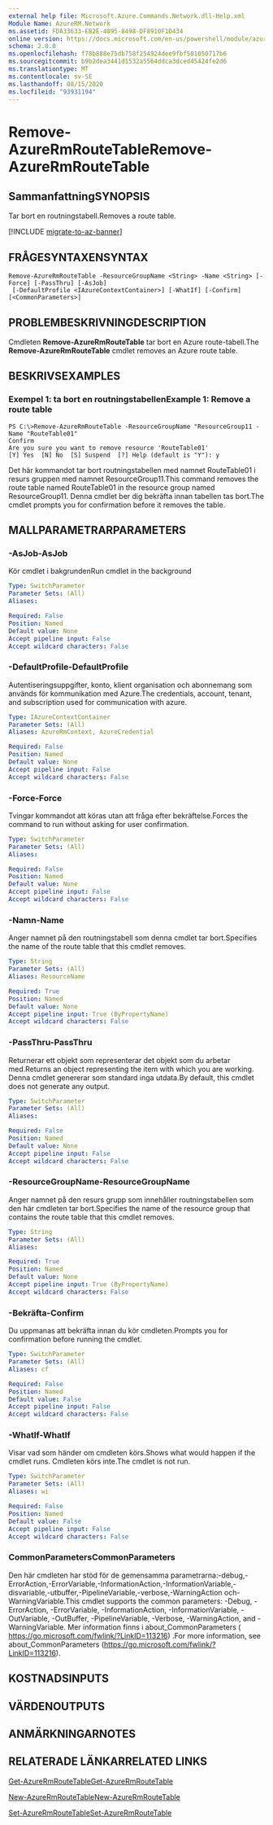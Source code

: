 ```yaml
---
external help file: Microsoft.Azure.Commands.Network.dll-Help.xml
Module Name: AzureRM.Network
ms.assetid: FDA33633-EB2E-4095-8498-DF8910F1D434
online version: https://docs.microsoft.com/en-us/powershell/module/azurerm.network/remove-azurermroutetable
schema: 2.0.0
ms.openlocfilehash: f78b888e75db758f254924dee9fbf501050717b6
ms.sourcegitcommit: b9b2dea3441d1532a5564ddca3dced45424fe2d6
ms.translationtype: MT
ms.contentlocale: sv-SE
ms.lasthandoff: 08/15/2020
ms.locfileid: "93931194"
---
```

# <span data-ttu-id="cdf1c-101">Remove-AzureRmRouteTable</span><span class="sxs-lookup"><span data-stu-id="cdf1c-101">Remove-AzureRmRouteTable</span></span>

## <span data-ttu-id="cdf1c-102">Sammanfattning</span><span class="sxs-lookup"><span data-stu-id="cdf1c-102">SYNOPSIS</span></span>
<span data-ttu-id="cdf1c-103">Tar bort en routningstabell.</span><span class="sxs-lookup"><span data-stu-id="cdf1c-103">Removes a route table.</span></span>

[!INCLUDE [migrate-to-az-banner](../../includes/migrate-to-az-banner.md)]

## <span data-ttu-id="cdf1c-104">FRÅGESYNTAXEN</span><span class="sxs-lookup"><span data-stu-id="cdf1c-104">SYNTAX</span></span>

```
Remove-AzureRmRouteTable -ResourceGroupName <String> -Name <String> [-Force] [-PassThru] [-AsJob]
 [-DefaultProfile <IAzureContextContainer>] [-WhatIf] [-Confirm] [<CommonParameters>]
```

## <span data-ttu-id="cdf1c-105">PROBLEMBESKRIVNING</span><span class="sxs-lookup"><span data-stu-id="cdf1c-105">DESCRIPTION</span></span>
<span data-ttu-id="cdf1c-106">Cmdleten **Remove-AzureRmRouteTable** tar bort en Azure route-tabell.</span><span class="sxs-lookup"><span data-stu-id="cdf1c-106">The **Remove-AzureRmRouteTable** cmdlet removes an Azure route table.</span></span>

## <span data-ttu-id="cdf1c-107">BESKRIVS</span><span class="sxs-lookup"><span data-stu-id="cdf1c-107">EXAMPLES</span></span>

### <span data-ttu-id="cdf1c-108">Exempel 1: ta bort en routningstabellen</span><span class="sxs-lookup"><span data-stu-id="cdf1c-108">Example 1: Remove a route table</span></span>
```
PS C:\>Remove-AzureRmRouteTable -ResourceGroupName "ResourceGroup11 -Name "RouteTable01"
Confirm
Are you sure you want to remove resource 'RouteTable01'
[Y] Yes  [N] No  [S] Suspend  [?] Help (default is "Y"): y
```

<span data-ttu-id="cdf1c-109">Det här kommandot tar bort routningstabellen med namnet RouteTable01 i resurs gruppen med namnet ResourceGroup11.</span><span class="sxs-lookup"><span data-stu-id="cdf1c-109">This command removes the route table named RouteTable01 in the resource group named ResourceGroup11.</span></span>
<span data-ttu-id="cdf1c-110">Denna cmdlet ber dig bekräfta innan tabellen tas bort.</span><span class="sxs-lookup"><span data-stu-id="cdf1c-110">The cmdlet prompts you for confirmation before it removes the table.</span></span>

## <span data-ttu-id="cdf1c-111">MALLPARAMETRAR</span><span class="sxs-lookup"><span data-stu-id="cdf1c-111">PARAMETERS</span></span>

### <span data-ttu-id="cdf1c-112">-AsJob</span><span class="sxs-lookup"><span data-stu-id="cdf1c-112">-AsJob</span></span>
<span data-ttu-id="cdf1c-113">Kör cmdlet i bakgrunden</span><span class="sxs-lookup"><span data-stu-id="cdf1c-113">Run cmdlet in the background</span></span>

```yaml
Type: SwitchParameter
Parameter Sets: (All)
Aliases: 

Required: False
Position: Named
Default value: None
Accept pipeline input: False
Accept wildcard characters: False
```

### <span data-ttu-id="cdf1c-114">-DefaultProfile</span><span class="sxs-lookup"><span data-stu-id="cdf1c-114">-DefaultProfile</span></span>
<span data-ttu-id="cdf1c-115">Autentiseringsuppgifter, konto, klient organisation och abonnemang som används för kommunikation med Azure.</span><span class="sxs-lookup"><span data-stu-id="cdf1c-115">The credentials, account, tenant, and subscription used for communication with azure.</span></span>

```yaml
Type: IAzureContextContainer
Parameter Sets: (All)
Aliases: AzureRmContext, AzureCredential

Required: False
Position: Named
Default value: None
Accept pipeline input: False
Accept wildcard characters: False
```

### <span data-ttu-id="cdf1c-116">-Force</span><span class="sxs-lookup"><span data-stu-id="cdf1c-116">-Force</span></span>
<span data-ttu-id="cdf1c-117">Tvingar kommandot att köras utan att fråga efter bekräftelse.</span><span class="sxs-lookup"><span data-stu-id="cdf1c-117">Forces the command to run without asking for user confirmation.</span></span>

```yaml
Type: SwitchParameter
Parameter Sets: (All)
Aliases: 

Required: False
Position: Named
Default value: None
Accept pipeline input: False
Accept wildcard characters: False
```

### <span data-ttu-id="cdf1c-118">-Namn</span><span class="sxs-lookup"><span data-stu-id="cdf1c-118">-Name</span></span>
<span data-ttu-id="cdf1c-119">Anger namnet på den routningstabell som denna cmdlet tar bort.</span><span class="sxs-lookup"><span data-stu-id="cdf1c-119">Specifies the name of the route table that this cmdlet removes.</span></span>

```yaml
Type: String
Parameter Sets: (All)
Aliases: ResourceName

Required: True
Position: Named
Default value: None
Accept pipeline input: True (ByPropertyName)
Accept wildcard characters: False
```

### <span data-ttu-id="cdf1c-120">-PassThru</span><span class="sxs-lookup"><span data-stu-id="cdf1c-120">-PassThru</span></span>
<span data-ttu-id="cdf1c-121">Returnerar ett objekt som representerar det objekt som du arbetar med.</span><span class="sxs-lookup"><span data-stu-id="cdf1c-121">Returns an object representing the item with which you are working.</span></span>
<span data-ttu-id="cdf1c-122">Denna cmdlet genererar som standard inga utdata.</span><span class="sxs-lookup"><span data-stu-id="cdf1c-122">By default, this cmdlet does not generate any output.</span></span>

```yaml
Type: SwitchParameter
Parameter Sets: (All)
Aliases: 

Required: False
Position: Named
Default value: None
Accept pipeline input: False
Accept wildcard characters: False
```

### <span data-ttu-id="cdf1c-123">-ResourceGroupName</span><span class="sxs-lookup"><span data-stu-id="cdf1c-123">-ResourceGroupName</span></span>
<span data-ttu-id="cdf1c-124">Anger namnet på den resurs grupp som innehåller routningstabellen som den här cmdleten tar bort.</span><span class="sxs-lookup"><span data-stu-id="cdf1c-124">Specifies the name of the resource group that contains the route table that this cmdlet removes.</span></span>

```yaml
Type: String
Parameter Sets: (All)
Aliases: 

Required: True
Position: Named
Default value: None
Accept pipeline input: True (ByPropertyName)
Accept wildcard characters: False
```

### <span data-ttu-id="cdf1c-125">-Bekräfta</span><span class="sxs-lookup"><span data-stu-id="cdf1c-125">-Confirm</span></span>
<span data-ttu-id="cdf1c-126">Du uppmanas att bekräfta innan du kör cmdleten.</span><span class="sxs-lookup"><span data-stu-id="cdf1c-126">Prompts you for confirmation before running the cmdlet.</span></span>

```yaml
Type: SwitchParameter
Parameter Sets: (All)
Aliases: cf

Required: False
Position: Named
Default value: False
Accept pipeline input: False
Accept wildcard characters: False
```

### <span data-ttu-id="cdf1c-127">-WhatIf</span><span class="sxs-lookup"><span data-stu-id="cdf1c-127">-WhatIf</span></span>
<span data-ttu-id="cdf1c-128">Visar vad som händer om cmdleten körs.</span><span class="sxs-lookup"><span data-stu-id="cdf1c-128">Shows what would happen if the cmdlet runs.</span></span>
<span data-ttu-id="cdf1c-129">Cmdleten körs inte.</span><span class="sxs-lookup"><span data-stu-id="cdf1c-129">The cmdlet is not run.</span></span>

```yaml
Type: SwitchParameter
Parameter Sets: (All)
Aliases: wi

Required: False
Position: Named
Default value: False
Accept pipeline input: False
Accept wildcard characters: False
```

### <span data-ttu-id="cdf1c-130">CommonParameters</span><span class="sxs-lookup"><span data-stu-id="cdf1c-130">CommonParameters</span></span>
<span data-ttu-id="cdf1c-131">Den här cmdleten har stöd för de gemensamma parametrarna:-debug,-ErrorAction,-ErrorVariable,-InformationAction,-InformationVariable,-disvariable,-utbuffer,-PipelineVariable,-verbose,-WarningAction och-WarningVariable.</span><span class="sxs-lookup"><span data-stu-id="cdf1c-131">This cmdlet supports the common parameters: -Debug, -ErrorAction, -ErrorVariable, -InformationAction, -InformationVariable, -OutVariable, -OutBuffer, -PipelineVariable, -Verbose, -WarningAction, and -WarningVariable.</span></span> <span data-ttu-id="cdf1c-132">Mer information finns i about_CommonParameters ( https://go.microsoft.com/fwlink/?LinkID=113216) .</span><span class="sxs-lookup"><span data-stu-id="cdf1c-132">For more information, see about_CommonParameters (https://go.microsoft.com/fwlink/?LinkID=113216).</span></span>

## <span data-ttu-id="cdf1c-133">KOSTNADS</span><span class="sxs-lookup"><span data-stu-id="cdf1c-133">INPUTS</span></span>

## <span data-ttu-id="cdf1c-134">VÄRDEN</span><span class="sxs-lookup"><span data-stu-id="cdf1c-134">OUTPUTS</span></span>

## <span data-ttu-id="cdf1c-135">ANMÄRKNINGAR</span><span class="sxs-lookup"><span data-stu-id="cdf1c-135">NOTES</span></span>

## <span data-ttu-id="cdf1c-136">RELATERADE LÄNKAR</span><span class="sxs-lookup"><span data-stu-id="cdf1c-136">RELATED LINKS</span></span>

[<span data-ttu-id="cdf1c-137">Get-AzureRmRouteTable</span><span class="sxs-lookup"><span data-stu-id="cdf1c-137">Get-AzureRmRouteTable</span></span>](./Get-AzureRmRouteTable.md)

[<span data-ttu-id="cdf1c-138">New-AzureRmRouteTable</span><span class="sxs-lookup"><span data-stu-id="cdf1c-138">New-AzureRmRouteTable</span></span>](./New-AzureRmRouteTable.md)

[<span data-ttu-id="cdf1c-139">Set-AzureRmRouteTable</span><span class="sxs-lookup"><span data-stu-id="cdf1c-139">Set-AzureRmRouteTable</span></span>](./Set-AzureRmRouteTable.md)


